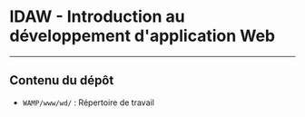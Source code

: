 # IDAW - Introduction au développement d'application Web

---

## Contenu du dépôt
- `WAMP/www/wd/` : Répertoire de travail

